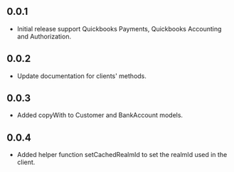 ## 0.0.1

* Initial release support Quickbooks Payments, Quickbooks Accounting and Authorization.

## 0.0.2

* Update documentation for clients' methods.

## 0.0.3

* Added copyWith to Customer and BankAccount models.

## 0.0.4 

* Added helper function setCachedRealmId to set the realmId used in the client.
